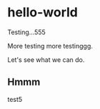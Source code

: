 # hello-world
Testing...555
<p>More testing more testinggg.</p>
<p>Let's see what we can do.</p>
<h2> Hmmm </h2>
test5
